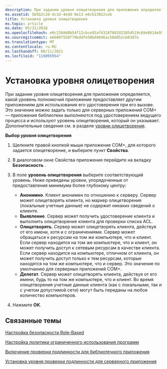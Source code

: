 ```yaml
---
description: При задании уровня олицетворения для приложения определяется, какой уровень полномочий приложение предоставляет другим приложениям для использования его удостоверения при его вызове.
ms.assetid: 5b5b2c2d-dc3d-4edd-9e13-e6cb13022ceb
title: Установка уровня олицетворения
ms.topic: article
ms.date: 05/31/2018
ms.openlocfilehash: e0c23b8d0b54f12cbce92af43187681922854519c69e8614e952fda241e4fa89
ms.sourcegitcommit: e6600f550f79bddfe58bd4696ac50dd52cb03d7e
ms.translationtype: MT
ms.contentlocale: ru-RU
ms.lasthandoff: 08/11/2021
ms.locfileid: "119895954"
---
```

# <a name="setting-an-impersonation-level"></a>Установка уровня олицетворения

При задании уровня олицетворения для приложения определяется, какой уровень полномочий приложение предоставляет другим приложениям для использования его удостоверения при его вызове. Это значение можно задать только для серверных приложений COM+ — приложения библиотеки выполняются под удостоверением ведущего процесса и используют уровень олицетворения, который он указывает. Дополнительные сведения см. в разделе [уровни олицетворения](/windows/desktop/com/impersonation-levels).

**Выбор уровня олицетворения**

1.  Щелкните правой кнопкой мыши приложение COM+, для которого задается олицетворение, и выберите пункт **Свойства**.

2.  В диалоговом окне Свойства приложения перейдите на вкладку **Безопасность** .

3.  В поле **уровень олицетворения** выберите соответствующий уровень. Ниже приведены уровни, упорядоченные от предоставления минимума более глубокому центру:

    -   **Анонимно**. Клиент анонимен по отношению к серверу. Сервер может олицетворять клиента, но маркер олицетворения (локальные учетные данные) не содержит никаких сведений о клиенте.
    -   **Выявление**. Сервер может получить удостоверение клиента и выполнить олицетворение клиента для проверки списка ACL.
    -   **Олицетворять**. Сервер может олицетворять клиента, действуя от его имени, хотя и с ограничениями. Сервер может обращаться к ресурсам на том же компьютере, что и клиент. Если сервер находится на том же компьютере, что и клиент, он может получить доступ к сетевым ресурсам в качестве клиента. Если сервер находится на компьютере, отличном от клиента, он может получить доступ только к тем ресурсам, которые находятся на том же компьютере, что и сервер. Это значение по умолчанию для серверных приложений COM+.
    -   **Делегат**. Сервер может олицетворять клиента, действуя от его имени, будь то на том же компьютере, что и клиент. Во время олицетворения учетные данные клиента (как с локальными, так и с учетом допустимой сети) могут быть переданы на любое количество компьютеров.

4.  Нажмите **OK**.

## <a name="related-topics"></a>Связанные темы

<dl> <dt>

[Настройка безопасности Role-Based](configuring-role-based-security.md)
</dt> <dt>

[Настройка политики ограниченного использования программ](configuring-the-software-restriction-policy.md)
</dt> <dt>

[Включение проверки подлинности для библиотечного приложения](enabling-authentication-for-a-library-application.md)
</dt> <dt>

[Установка уровня проверки подлинности для серверного приложения](setting-an-authentication-level-for-a-server-application.md)
</dt> </dl>

 

 
